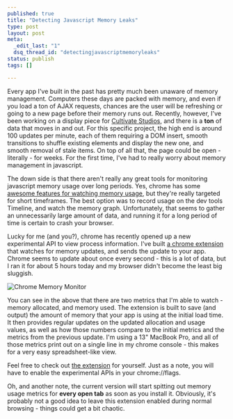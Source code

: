 ```yaml
--- 
published: true
title: "Detecting Javascript Memory Leaks"
type: post
layout: post
meta: 
  _edit_last: "1"
  dsq_thread_id: "detectingjavascriptmemoryleaks"
status: publish
tags: []

---
```

Every app I've built in the past has pretty much been unaware of memory management.  Computers these days are packed with memory, and even if you load a ton of AJAX requests, chances are the user will be refreshing or going to a new page before their memory runs out.  Recently, however, I've been working on a display piece for [Cultivate Studios](https://www.cultivatestudios.com), and there is a **ton** of data that moves in and out.  For this specific project, the high end is around 100 updates per minute, each of them requiring a DOM insert, smooth transitions to shuffle existing elements and display the new one, and smooth removal of stale items.  On top of all that, the page could be open - literally - for weeks.  For the first time, I've had to really worry about memory management in javascript.

The down side is that there aren't really any great tools for monitoring javascript memory usage over long periods.  Yes, chrome has some [awesome features for watching memory usage](https://blog.chromium.org/2011/05/chrome-developer-tools-put-javascript.html), but they're really targeted for short timeframes.  The best option was to record usage on the dev tools Timeline, and watch the memory graph.  Unfortunately, that seems to gather an unnecessarily large amount of data, and running it for a long period of time is certain to crash your browser.

Lucky for me (and you?), chrome has recently opened up a new experimental API to view process information.  I've built [a chrome extension](https://github.com/CultivateStudios/chrome-leak-finder) that watches for memory updates, and sends the update to your app.  Chrome seems to update about once every second - this is a lot of data, but I ran it for about 5 hours today and my browser didn't become the least big sluggish.

![Chrome Memory Monitor](/images/memory_watcher.png)

You can see in the above that there are two metrics that I'm able to watch - memory allocated, and memory used.  The extension is built to save (and output) the amount of memory that your app is using at the initial load time.  It then provides regular updates on the updated allocation and usage values, as well as how those numbers compare to the initial metrics and the metrics from the previous update.  I'm using a 13" MacBook Pro, and all of those metrics print out on a single line in my chrome console - this makes for a very easy spreadsheet-like view.

Feel free to check out [the extension](https://github.com/CultivateStudios/chrome-leak-finder) for yourself.  Just as a note, you will have to enable the experimental APIs in your chrome://flags.

Oh, and another note, the current version will start spitting out memory usage metrics for **every open tab** as soon as you install it.  Obviously, it's probably not a good idea to leave this extension enabled during normal browsing - things could get a bit chaotic.